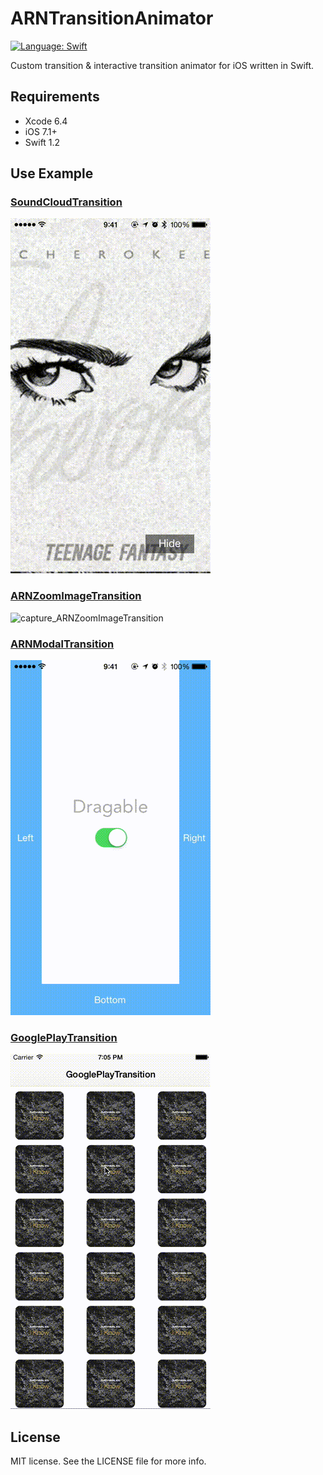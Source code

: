 # ARNTransitionAnimator

[![Language: Swift](https://img.shields.io/badge/lang-Swift-yellow.svg?style=flat)](https://developer.apple.com/swift/)

Custom transition & interactive transition animator for iOS written in Swift.


## Requirements

* Xcode 6.4
* iOS 7.1+
* Swift 1.2

## Use Example

### [SoundCloudTransition](https://github.com/xxxAIRINxxx/SoundCloudTransition)

![capture_SoundCloudTransition](SoundCloudTransition.gif "capture_SoundCloudTransition")


### [ARNZoomImageTransition](https://github.com/xxxAIRINxxx/ARNZoomImageTransition)

![capture_ARNZoomImageTransition](ARNZoomImageTransition.gif "capture_ARNZoomImageTransition")


### [ARNModalTransition](https://github.com/xxxAIRINxxx/ARNModalTransition)

![capture_ARNModalTransition](ARNModalTransition.gif "capture_ARNModalTransition")


### [GooglePlayTransition](https://github.com/xxxAIRINxxx/GooglePlayTransition)

![capture_GooglePlayTransition](GooglePlayTransition.gif "capture_GooglePlayTransition")


## License

MIT license. See the LICENSE file for more info.
